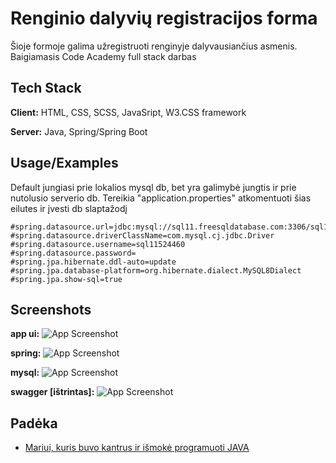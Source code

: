 
# Renginio dalyvių registracijos forma

Šioje formoje galima užregistruoti renginyje dalyvausiančius asmenis.
Baigiamasis Code Academy full stack darbas
## Tech Stack

**Client:** HTML, CSS, SCSS, JavaSript, W3.CSS framework

**Server:** Java, Spring/Spring Boot


## Usage/Examples

Default jungiasi prie lokalios mysql db, bet yra galimybė jungtis ir prie nutolusio serverio db. Tereikia "application.properties" atkomentuoti šias eilutes ir įvesti db slaptažodį

```
#spring.datasource.url=jdbc:mysql://sql11.freesqldatabase.com:3306/sql11524460
#spring.datasource.driverClassName=com.mysql.cj.jdbc.Driver
#spring.datasource.username=sql11524460
#spring.datasource.password=
#spring.jpa.hibernate.ddl-auto=update
#spring.jpa.database-platform=org.hibernate.dialect.MySQL8Dialect
#spring.jpa.show-sql=true
```


## Screenshots

**app ui:**
![App Screenshot](https://vaidotas.tech/app-ui.jpg)

**spring:**
![App Screenshot](https://vaidotas.tech/intelli.jpg)

**mysql:**
![App Screenshot](https://vaidotas.tech/db.jpg)

**swagger [ištrintas]:**
![App Screenshot](https://vaidotas.tech/swagger.jpg)
## Padėka

 - [Mariui, kuris buvo kantrus ir išmokė programuoti JAVA](https://github.com/Jurkenas)